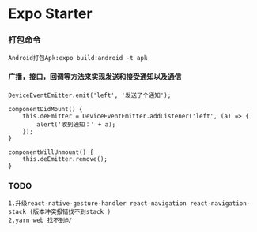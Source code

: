# Expo Starter

### 打包命令

    Android打包Apk:expo build:android -t apk

#### 广播，接口，回调等方法来实现发送和接受通知以及通信

    DeviceEventEmitter.emit('left', '发送了个通知');

    componentDidMount() {
        this.deEmitter = DeviceEventEmitter.addListener('left', (a) => {
            alert('收到通知：' + a);
        });
    }

    componentWillUnmount() {
        this.deEmitter.remove();
    }

### TODO

    1.升级react-native-gesture-handler react-navigation react-navigation-stack (版本冲突报错找不到stack )
    2.yarn web 找不到@/
